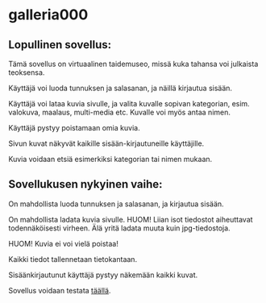 # galleria000

## Lopullinen sovellus:

Tämä sovellus on virtuaalinen taidemuseo, missä kuka tahansa voi julkaista teoksensa.

Käyttäjä voi luoda tunnuksen ja salasanan, ja näillä kirjautua sisään.

Käyttäjä voi lataa kuvia sivulle, ja valita kuvalle sopivan kategorian, esim. valokuva, maalaus, multi-media etc. Kuvalle voi myös antaa nimen.

Käyttäjä pystyy poistamaan omia kuvia.

Sivun kuvat näkyvät kaikille sisään-kirjautuneille käyttäjille.

Kuvia voidaan etsiä esimerkiksi kategorian tai nimen mukaan.

## Sovellukusen nykyinen vaihe:

On mahdollista luoda tunnuksen ja salasanan, ja kirjautua sisään.

On mahdollista ladata kuvia sivulle. HUOM! Liian isot tiedostot aiheuttavat todennäköisesti virheen. Älä yritä ladata muuta kuin jpg-tiedostoja.

HUOM! Kuvia ei voi vielä poistaa!

Kaikki tiedot tallennetaan tietokantaan. 

Sisäänkirjautunut käyttäjä pystyy näkemään kaikki kuvat.



Sovellus voidaan testata [täällä](https://galleria000.herokuapp.com/).
